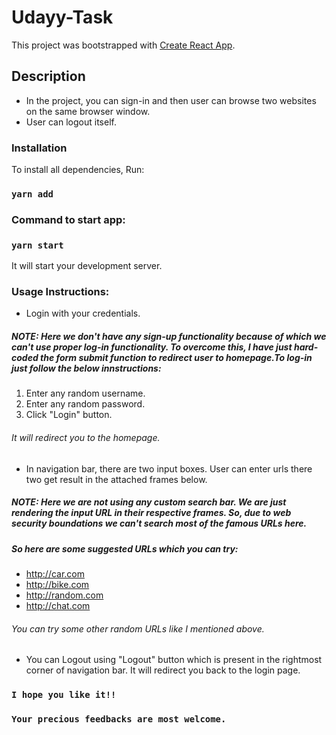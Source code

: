 # Udayy-Task

This project was bootstrapped with [Create React App](https://github.com/facebook/create-react-app).

## Description

- In the project, you can sign-in and then user can browse two websites on the same browser window.
- User can logout itself.

###  Installation

To install all dependencies, Run:

### `yarn add`

###  Command to start app:

### `yarn start`

It will start your development server.

### Usage Instructions:

* Login with your credentials.

##### NOTE: Here we don't have any sign-up functionality because of which we can't use proper log-in functionality. To overcome this, I have just hard-coded the form submit function to redirect user to homepage.To log-in just follow the below innstructions:
1) Enter any random username.
2) Enter any random password.
3) Click "Login" button.
###### It will redirect you to the homepage.

* In navigation bar, there are two input boxes. User can enter urls there two get result in the attached frames below.

##### NOTE: Here we are not using any custom search bar. We are just rendering the input URL in their respective frames. So, due to web security boundations we can't search most of the famous URLs here. 
##### So here are some suggested URLs which you can try:
- http://car.com
- http://bike.com
- http://random.com
- http://chat.com
###### You can try some other random URLs like I mentioned above.

* You can Logout using "Logout" button which is present in the rightmost corner of navigation bar. It will redirect you back to the login page.




### `I hope you like it!!`
### `Your precious feedbacks are most welcome.`
